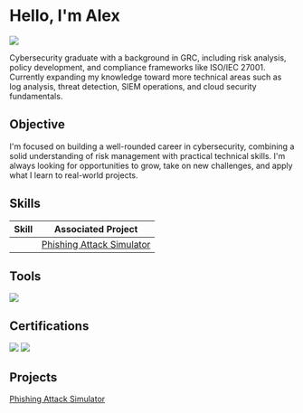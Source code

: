 # Hello, I'm Alex
<a href="https://www.linkedin.com/in/alexlo13/"><img src="https://img.shields.io/badge/-LinkedIn-0072b1?&style=for-the-badge&logo=linkedin&logoColor=white" /></a>

Cybersecurity graduate with a background in GRC, including risk analysis, policy development, and compliance frameworks like ISO/IEC 27001. Currently expanding my knowledge toward more technical areas such as log analysis, threat detection, SIEM operations, and cloud security fundamentals.

## Objective

I'm focused on building a well-rounded career in cybersecurity, combining a solid understanding of risk management with practical technical skills. I'm always looking for opportunities to grow, take on new challenges, and apply what I learn to real-world projects.

## Skills

| Skill                                         | Associated Project         |
|-----------------------------------------------|----------------------------|
|                                               | <a href="https://github.com/Alex-LO-cyb/Phishing-Attack-Simulator">Phishing Attack Simulator</a> |

## Tools
<div>
  <img src="https://img.shields.io/badge/Gophish-1D3557?style=for-the-badge&logo=gnometerminal&logoColor=auto" />
</div>

## Certifications
<div>
  <img src="https://img.shields.io/badge/PECB%20ISO%2FIEC%2027001-Certified-red?style=for-the-badge&logo=bookstack&logoColor=white" />
  <img src="https://img.shields.io/badge/PECB%20ISO%2FIEC%2027005-Certified-blue?style=for-the-badge&logo=shield&logoColor=white" /> 
</div>

## Projects
<a href="https://github.com/Alex-LO-cyb/Phishing-Attack-Simulator">Phishing Attack Simulator</a>

